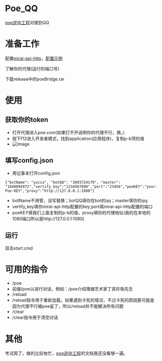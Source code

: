 # Poe_QQ
[poe逆向工程](https://github.com/ading2210/poe-api)对接到QQ
# 准备工作
配置[mirai-api-http](https://github.com/project-mirai/mirai-api-http)，[配置示例](https://github.com/avilliai/wReply/blob/master/setting.yml)

了解你的代理(运行的端口号)

下载release中的poeBridge.rar
# 使用
## 获取你的token
- 打开代理进入poe.com(如果打不开说明你的代理不行，换。)
- 按下f12进入开发者模式，找到application(应用程序)，复制p-b项的值
- ![image](https://github.com/avilliai/Poe_QQ/assets/99066610/dd322993-237d-45e3-842c-17b50c127e2c)
## 填写config.json
- 用记事本打开config.json
```
{"botName": "yucca", "botQQ": "3093724179", "master": "1840094972","vertify_key":"1234567890","port":"23456","poeKEY":"your-Poe-KEY","proxy":"http://127.0.0.1:1080"}
```
- botName不用管，没写替换；botQQ填你在bot的qq；master填你的qq;
- vertify_key填你mirai-api-http配置的key;port填mirai-api-http配置的端口
- poeKEY填我们上面复制的p-b的值，proxy填你的代理地址(我的在本地的1080端口所以是http://127.0.0.1:1080)
## 运行
双击start.cmd

# 可用的指令
- /poe
- 前缀/poe以进行对话，例如：/poe介绍理塘艺术家丁真珍珠先生
- /reload
- /reload指令用于重新加载，如果遇到卡死的情况，不过卡死的原因更可能是因为代理不行被poe鲨了，所以/reload并不能解决所有问题
- /clear
- /clear指令用于清空对话
# 其他
考试周了，做的比较匆忙，[poe逆向工程](https://github.com/ading2210/poe-api)的文档我还没看够一遍。
